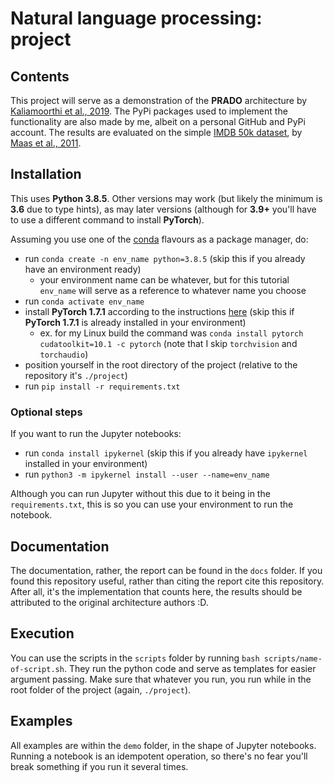 # Natural language processing: project

## Contents

This project will serve as a demonstration of the **PRADO** architecture by [Kaliamoorthi et al., 2019](https://www.aclweb.org/anthology/D19-1506). The PyPi packages used to implement the functionality are also made by me, albeit on a personal GitHub and PyPi account. The results are evaluated on the simple [IMDB 50k dataset](https://ai.stanford.edu/~amaas/data/sentiment/), by [Maas et al., 2011](http://www.aclweb.org/anthology/P11-1015).

## Installation

This uses **Python 3.8.5**. Other versions may work (but likely the minimum is **3.6** due to type hints), as may later versions (although for **3.9+** you'll have to use a different command to install **PyTorch**).

Assuming you use one of the [conda](https://docs.conda.io/en/latest/) flavours as a package manager, do:

- run `conda create -n env_name python=3.8.5` (skip this if you already have an environment ready)
  - your environment name can be whatever, but for this tutorial `env_name` will serve as a reference to whatever name you choose
- run `conda activate env_name`
- install **PyTorch 1.7.1** according to the instructions [here](https://pytorch.org/get-started/locally/) (skip this if **PyTorch 1.7.1** is already installed in your environment)
  - ex. for my Linux build the command was `conda install pytorch cudatoolkit=10.1 -c pytorch` (note that I skip `torchvision` and `torchaudio`)
- position yourself in the root directory of the project (relative to the repository it's `./project`)
- run `pip install -r requirements.txt`

### Optional steps

If you want to run the Jupyter notebooks:

- run `conda install ipykernel` (skip this if you already have `ipykernel` installed in your environment)
- run `python3 -m ipykernel install --user --name=env_name`

Although you can run Jupyter without this due to it being in the `requirements.txt`, this is so you can use your environment to run the notebook.

## Documentation

The documentation, rather, the report can be found in the `docs` folder. If you found this repository useful, rather than citing the report cite this repository. After all, it's the implementation that counts here, the results should be attributed to the original architecture authors :D.

## Execution

You can use the scripts in the `scripts` folder by running `bash scripts/name-of-script.sh`. They run the python code and serve as templates for easier argument passing. Make sure that whatever you run, you run while in the root folder of the project (again, `./project`).

## Examples

All examples are within the `demo` folder, in the shape of Jupyter notebooks. Running a notebook is an idempotent operation, so there's no fear you'll break something if you run it several times.
